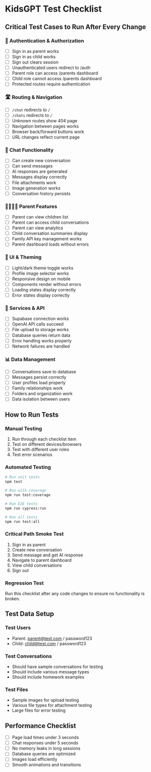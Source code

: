 # KidsGPT Test Checklist

## Critical Test Cases to Run After Every Change

### 🔐 Authentication & Authorization
- [ ] Sign in as parent works
- [ ] Sign in as child works  
- [ ] Sign out clears session
- [ ] Unauthenticated users redirect to /auth
- [ ] Parent role can access /parents dashboard
- [ ] Child role cannot access /parents dashboard
- [ ] Protected routes require authentication

### 🛣️ Routing & Navigation
- [ ] `/chat` redirects to `/`
- [ ] `/chats` redirects to `/`
- [ ] Unknown routes show 404 page
- [ ] Navigation between pages works
- [ ] Browser back/forward buttons work
- [ ] URL changes reflect current page

### 💬 Chat Functionality
- [ ] Can create new conversation
- [ ] Can send messages
- [ ] AI responses are generated
- [ ] Messages display correctly
- [ ] File attachments work
- [ ] Image generation works
- [ ] Conversation history persists

### 👨‍👩‍👧‍👦 Parent Features
- [ ] Parent can view children list
- [ ] Parent can access child conversations
- [ ] Parent can view analytics
- [ ] Child conversation summaries display
- [ ] Family API key management works
- [ ] Parent dashboard loads without errors

### 🎨 UI & Theming
- [ ] Light/dark theme toggle works
- [ ] Profile image selector works
- [ ] Responsive design on mobile
- [ ] Components render without errors
- [ ] Loading states display correctly
- [ ] Error states display correctly

### 🔧 Services & API
- [ ] Supabase connection works
- [ ] OpenAI API calls succeed
- [ ] File upload to storage works
- [ ] Database queries return data
- [ ] Error handling works properly
- [ ] Network failures are handled

### 📊 Data Management
- [ ] Conversations save to database
- [ ] Messages persist correctly
- [ ] User profiles load properly
- [ ] Family relationships work
- [ ] Folders and organization work
- [ ] Data isolation between users

## How to Run Tests

### Manual Testing
1. Run through each checklist item
2. Test on different devices/browsers
3. Test with different user roles
4. Test error scenarios

### Automated Testing
```bash
# Run unit tests
npm test

# Run with coverage
npm run test:coverage

# Run E2E tests
npm run cypress:run

# Run all tests
npm run test:all
```

### Critical Path Smoke Test
1. Sign in as parent
2. Create new conversation
3. Send message and get AI response
4. Navigate to parent dashboard
5. View child conversations
6. Sign out

### Regression Test
Run this checklist after any code changes to ensure no functionality is broken.

## Test Data Setup

### Test Users
- Parent: parent@test.com / password123
- Child: child@test.com / password123

### Test Conversations
- Should have sample conversations for testing
- Should include various message types
- Should include homework examples

### Test Files
- Sample images for upload testing
- Various file types for attachment testing
- Large files for error testing

## Performance Checklist
- [ ] Page load times under 3 seconds
- [ ] Chat responses under 5 seconds
- [ ] No memory leaks in long sessions
- [ ] Database queries are optimized
- [ ] Images load efficiently
- [ ] Smooth animations and transitions